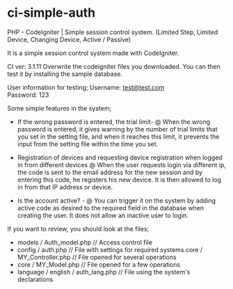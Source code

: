 # ci-simple-auth
PHP - CodeIgniter | Simple session control system. (Limited Step, Limited Device, Changing Device, Active / Passive)


It is a simple session control system made with CodeIgniter.

CI ver: 3.1.11
Overwrite the codeigniter files you downloaded. You can then test it by installing the sample database.

User information for testing;
Username: test@test.com <br />
Password: 123


Some simple features in the system;

- If the wrong password is entered, the trial limit-
@ When the wrong password is entered, it gives warning by the number of trial limits that you set in the setting file, and when it reaches this limit, it prevents the input from the setting file within the time you set.

- Registration of devices and requesting device registration when logged in from different devices
@ When the user requests login via different ip, the code is sent to the email address for the new session and by entering this code, he registers his new device. It is then allowed to log in from that IP address or device.

- Is the account active? -
@ You can trigger it on the system by adding active code as desired to the required field in the database when creating the user. It does not allow an inactive user to login.

If you want to review, you should look at the files;
- models / Auth_model.php // Access control file
- config / auth.php // File with settings for required systems
core / MY_Controller.php // File opened for several operations
- core / MY_Model.php // File opened for a few operations
- language / english / auth_lang.php // File using the system's declarations
